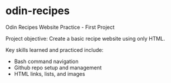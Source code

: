# odin-recipes
Odin Recipes Website Practice - First Project  

Project objective: Create a basic recipe website using only HTML.

Key skills learned and practiced include:
- Bash command navigation
- Github repo setup and management
- HTML links, lists, and images
